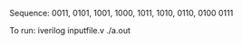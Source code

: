 Sequence: 0011, 0101, 1001, 1000, 1011, 1010, 0110, 0100 0111

To run:
	iverilog inputfile.v
	./a.out

